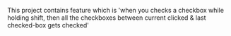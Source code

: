 This project contains feature which is 'when you checks a checkbox while holding shift, then all the checkboxes between current clicked & last checked-box gets checked'
